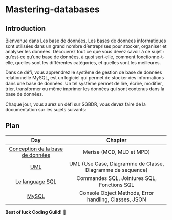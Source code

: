 # Mastering-databases

## Introduction

Bienvenue dans Les base de données. Les bases de données informatiques sont utilisées dans un grand nombre d’entreprises pour stocker, organiser et analyser les données. Découvrez tout ce que vous devez savoir à ce sujet : qu’est-ce qu’une base de données, à quoi sert-elle, comment fonctionne-t-elle, quelles sont les différentes catégories, et quelles sont les meilleures.

Dans ce défi, vous apprendrez le système de gestion de base de données relationnelle MySQL, est un logiciel qui permet de stocker des informations dans une base de données. Un tel système permet de lire, écrire, modifier, trier, transformer ou même imprimer les données qui sont contenus dans la base de données.

Chaque jour, vous aurez un défi sur SGBDR, vous devez faire de la documentation sur les sujets suivants:

## Plan

| Day | Chapter |
|:---:|:---:|
| [Conception de la base de données](./day_01/doc.md) | Merise (MCD, MLD et MPD)  |
| [UML](./day_02/doc.md) | UML (Use Case, Diagramme de Classe, Diagramme de sequence) |
| [Le language SQL](./day_03/doc.md) | Commandes SQL, Jointures SQL, Fonctions SQL |
| [MySQL](./day_04/doc.md) | Console Object Methods, Error handling, Classes, JSON |


**Best of luck Coding Guild!** 🚀